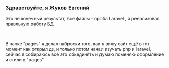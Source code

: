 <h3>Здравствуйте, я Жуков Евгений</h3>
<p>Это не конечный результат, все файлы - проба Laravel , я рееализовал правльную работу БД</p><br>
<p>В папке "pages" я делал наброски того, как я вижу сайт ещё в тот момент как открыл дз, и только потом начал изучать php и laravel, сейчас я собираюсь всё это обьединять и думаю поменяю оформление и стили в "pages"</p>
